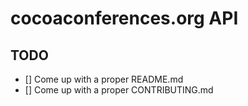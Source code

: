 
# cocoaconferences.org API

## TODO

- [] Come up with a proper README.md
- [] Come up with a proper CONTRIBUTING.md
